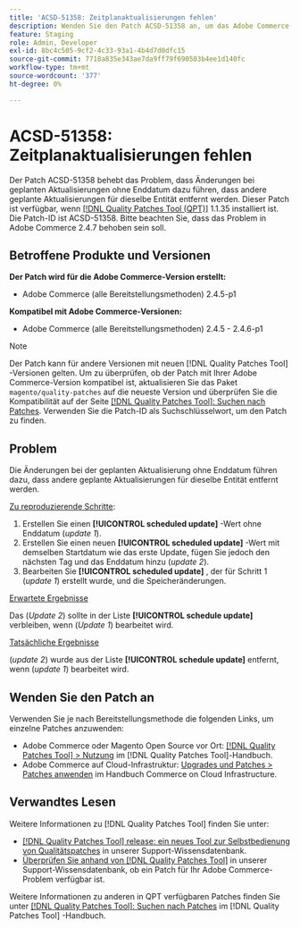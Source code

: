 ```yaml
---
title: 'ACSD-51358: Zeitplanaktualisierungen fehlen'
description: Wenden Sie den Patch ACSD-51358 an, um das Adobe Commerce-Problem zu beheben, bei dem Änderungen bei der geplanten Aktualisierung ohne Enddatum dazu führen, dass andere geplante Aktualisierungen für dieselbe Entität entfernt werden.
feature: Staging
role: Admin, Developer
exl-id: 8bc4c505-9cf2-4c33-93a1-4b4d7d0dfc15
source-git-commit: 7718a835e343ae7da9ff79f690503b4ee1d140fc
workflow-type: tm+mt
source-wordcount: '377'
ht-degree: 0%

---
```


# ACSD-51358: Zeitplanaktualisierungen fehlen

Der Patch ACSD-51358 behebt das Problem, dass Änderungen bei geplanten Aktualisierungen ohne Enddatum dazu führen, dass andere geplante Aktualisierungen für dieselbe Entität entfernt werden. Dieser Patch ist verfügbar, wenn [[!DNL Quality Patches Tool (QPT)]](/help/announcements/adobe-commerce-announcements/magento-quality-patches-released-new-tool-to-self-serve-quality-patches.md) 1.1.35 installiert ist. Die Patch-ID ist ACSD-51358. Bitte beachten Sie, dass das Problem in Adobe Commerce 2.4.7 behoben sein soll.

## Betroffene Produkte und Versionen

**Der Patch wird für die Adobe Commerce-Version erstellt:**

* Adobe Commerce (alle Bereitstellungsmethoden) 2.4.5-p1

**Kompatibel mit Adobe Commerce-Versionen:**

* Adobe Commerce (alle Bereitstellungsmethoden) 2.4.5 - 2.4.6-p1

>[!NOTE]
>
>Der Patch kann für andere Versionen mit neuen [!DNL Quality Patches Tool] -Versionen gelten. Um zu überprüfen, ob der Patch mit Ihrer Adobe Commerce-Version kompatibel ist, aktualisieren Sie das Paket `magento/quality-patches` auf die neueste Version und überprüfen Sie die Kompatibilität auf der Seite [[!DNL Quality Patches Tool]: Suchen nach Patches](https://experienceleague.adobe.com/tools/commerce-quality-patches/index.html). Verwenden Sie die Patch-ID als Suchschlüsselwort, um den Patch zu finden.

## Problem

Die Änderungen bei der geplanten Aktualisierung ohne Enddatum führen dazu, dass andere geplante Aktualisierungen für dieselbe Entität entfernt werden.

<u>Zu reproduzierende Schritte</u>:

1. Erstellen Sie einen **[!UICONTROL scheduled update]** -Wert ohne Enddatum (*update 1*).
1. Erstellen Sie einen neuen **[!UICONTROL scheduled update]** -Wert mit demselben Startdatum wie das erste Update, fügen Sie jedoch den nächsten Tag und das Enddatum hinzu (*update 2*).
1. Bearbeiten Sie **[!UICONTROL scheduled update]** , der für Schritt 1 (*update 1*) erstellt wurde, und die Speicheränderungen.

<u>Erwartete Ergebnisse</u>

Das (*Update 2*) sollte in der Liste **[!UICONTROL schedule update]** verbleiben, wenn (*Update 1*) bearbeitet wird.

<u>Tatsächliche Ergebnisse</u>

(*update 2*) wurde aus der Liste **[!UICONTROL schedule update]** entfernt, wenn (*update 1*) bearbeitet wird.

## Wenden Sie den Patch an

Verwenden Sie je nach Bereitstellungsmethode die folgenden Links, um einzelne Patches anzuwenden:

* Adobe Commerce oder Magento Open Source vor Ort: [[!DNL Quality Patches Tool] > Nutzung](<https://experienceleague.adobe.com/docs/commerce-operations/tools/quality-patches-tool/usage.html>) im [!DNL Quality Patches Tool]-Handbuch.
* Adobe Commerce auf Cloud-Infrastruktur: [Upgrades und Patches > Patches anwenden](https://experienceleague.adobe.com/docs/commerce-cloud-service/user-guide/develop/upgrade/apply-patches.html) im Handbuch Commerce on Cloud Infrastructure.

## Verwandtes Lesen

Weitere Informationen zu [!DNL Quality Patches Tool] finden Sie unter:

* [[!DNL Quality Patches Tool] release: ein neues Tool zur Selbstbedienung von Qualitätspatches](/help/announcements/adobe-commerce-announcements/magento-quality-patches-released-new-tool-to-self-serve-quality-patches.md) in unserer Support-Wissensdatenbank.
* [Überprüfen Sie anhand von  [!DNL Quality Patches Tool]](/help/support-tools/patches-available-in-qpt-tool/check-patch-for-magento-issue-with-magento-quality-patches.md) in unserer Support-Wissensdatenbank, ob ein Patch für Ihr Adobe Commerce-Problem verfügbar ist.

Weitere Informationen zu anderen in QPT verfügbaren Patches finden Sie unter [[!DNL Quality Patches Tool]: Suchen nach Patches](<https://experienceleague.adobe.com/tools/commerce-quality-patches/index.html>) im [!DNL Quality Patches Tool] -Handbuch.
